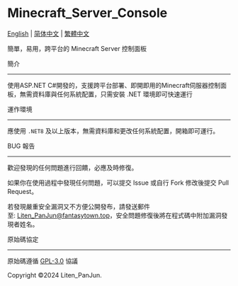 ﻿# Minecraft_Server_Console

[English](README.md) | [简体中文](README-zh_CN.md) | [繁體中文](README-zh_TW.md)

簡單，易用，跨平台的 Minecraft Server 控制面板

簡介

----

使用ASP.NET C#開發的，支援跨平台部署、即開即用的Minecraft伺服器控制面板，無需資料庫與任何系統配置，只需安裝 .NET 環境即可快速運行

運作環境

----

應使用 `.NET8` 及以上版本，無需資料庫和更改任何系統配置，開箱即可運行。

BUG 報告

----

歡迎發現的任何問題進行回饋，必應及時修復。

如果你在使用過程中發現任何問題，可以提交 Issue 或自行 Fork 修改後提交 Pull Request。

若發現嚴重安全漏洞又不方便公開發布，請發送郵件至: [Liten_PanJun@fantasytown.top](mailto:Liten_PanJun@fantasytown.top)，安全問題修復後將在程式碼中附加漏洞發現者姓名。

原始碼協定

----

原始碼遵循 [GPL-3.0](https://www.gnu.org/licenses/gpl-3.0.html) 協議

Copyright ©2024 Liten_PanJun.